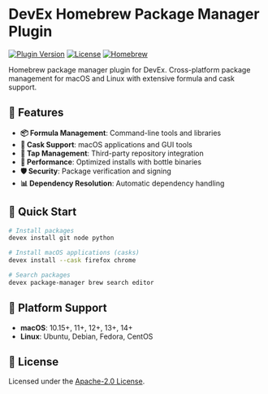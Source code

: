 # DevEx Homebrew Package Manager Plugin

[![Plugin Version](https://img.shields.io/badge/Version-1.0.0-green)](../../CHANGELOG.md)
[![License](https://img.shields.io/github/license/jameswlane/devex)](../../../LICENSE)
[![Homebrew](https://img.shields.io/badge/Homebrew-Package%20Manager-FBB040?logo=homebrew)](https://brew.sh/)

Homebrew package manager plugin for DevEx. Cross-platform package management for macOS and Linux with extensive formula and cask support.

## 🚀 Features

- **📦 Formula Management**: Command-line tools and libraries
- **🍺 Cask Support**: macOS applications and GUI tools  
- **🔄 Tap Management**: Third-party repository integration
- **🚀 Performance**: Optimized installs with bottle binaries
- **🛡️ Security**: Package verification and signing
- **📊 Dependency Resolution**: Automatic dependency handling

## 🚀 Quick Start

```bash
# Install packages
devex install git node python

# Install macOS applications (casks)
devex install --cask firefox chrome

# Search packages
devex package-manager brew search editor
```

## 🚀 Platform Support

- **macOS**: 10.15+, 11+, 12+, 13+, 14+
- **Linux**: Ubuntu, Debian, Fedora, CentOS

## 📄 License

Licensed under the [Apache-2.0 License](../../../LICENSE).
